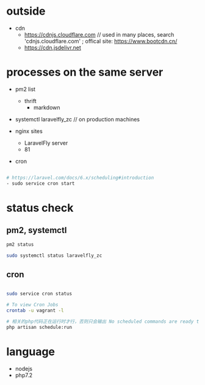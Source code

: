 
# outside

- cdn
    - https://cdnjs.cloudflare.com // used in many places, search 'cdnjs.cloudflare.com' ; offical site: https://www.bootcdn.cn/
    - https://cdn.jsdelivr.net

# processes on the same server


- pm2 list
    - thrift
        - markdown

- systemctl laravelfly_zc // on production machines

- nginx sites
    - LaravelFly server
    - 81        

- cron
```bash

# https://laravel.com/docs/6.x/scheduling#introduction
- sudo service cron start

```

# status check

## pm2, systemctl

```bash
pm2 status

sudo systemctl status laravelfly_zc
```

## cron

```bash

sudo service cron status

# To view Cron Jobs
crontab -u vagrant -l

# 相关的php代码正在运行时才行，否则只会输出 No scheduled commands are ready to run.
php artisan schedule:run

```

# language
- nodejs
- php7.2